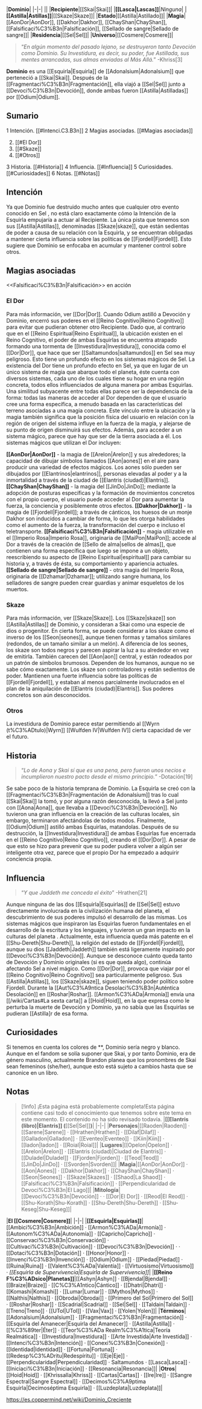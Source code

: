 

|**Dominio**|
|-|-|
||
|**Recipiente**|[[Skai\|Skai]]|
|**[[Lasca\|Lascas]]**|*Ninguna*|
|**[[Astilla\|Astillas]]**|[[Skaze\|Skaze]]|
|**Estado**|[[Astilla\|Astillado]]|
|**Magia**|[[AonDor\|AonDor]], [[Dakhor\|Dakhor]], [[ChayShan\|ChayShan]], [[Falsificaci%C3%B3n\|Falsificación]], [[Sellado de sangre\|Sellado de sangre]]|
|**Residencia**|[[Sel\|Sel]]|
|**Universo**|[[Cosmere\|Cosmere]]|

>“*En algún momento del pasado lejano, se destruyeron tanto Devoción como Dominio. Su Investidura, es decir, su poder, fue Astillada, sus mentes arrancadas, sus almas enviadas al Más Allá.*”
\-Khriss[3]


**Dominio** es una [[Esquirla\|Esquirla]] de [[Adonalsium\|Adonalsium]] que perteneció a [[Skai\|Skai]]. Después de la [[Fragmentaci%C3%B3n\|Fragmentación]], ella viajó a [[Sel\|Sel]] junto a [[Devoci%C3%B3n\|Devoción]], donde ambas fueron [[Astilla\|Astilladas]] por [[Odium\|Odium]].

## Sumario

1 Intención. [[#Intenci.C3.B3n]] 
2 Magias asociadas. [[#Magias asociadas]] 

2. [[#El Dor]] 
2. [[#Skaze]] 
2. [[#Otros]] 


3 Historia. [[#Historia]] 
4 Influencia. [[#Influencia]] 
5 Curiosidades. [[#Curiosidades]] 
6 Notas. [[#Notas]] 


## Intención
Ya que Dominio fue destruido mucho antes que cualquier otro evento conocido en Sel , no está claro exactamente cómo la Intención de la Esquirla empujaría a actuar al Recipiente. La única pista que tenemos son sus [[Astilla\|Astillas]], denominadas [[Skaze\|skaze]], que están sedientas de poder a causa de su relación con la Esquirla, y se encuentran obligadas a mantener cierta influencia sobre las políticas de [[Fjordell\|Fjordell]]. Esto sugiere que Dominio se enfocaba en acumular y mantener control sobre otros.

## Magias asociadas
  <<Falsificaci%C3%B3n\|Falsificación>> en acción
### El Dor
Para más información, ver [[Dor\|Dor]].
Cuando Odium astilló a Devoción y Dominio, encerró sus poderes en el [[Reino Cognitivo\|Reino Cognitivo]] para evitar que pudieran obtener otro Recipiente. Dado que, al contrario que en el [[Reino Espiritual\|Reino Espiritual]], la ubicación existen en el Reino Cognitivo, el poder de ambas Esquirlas se encuentra atrapado formando una tormenta de [[Investidura\|Investidura]], conocida como el [[Dor\|Dor]], que hace que ser [[Saltamundos\|saltamundos]] en Sel sea muy peligroso. Esto tiene un profundo efecto en los sistemas mágicos de Sel.
La existencia del Dor tiene un profundo efecto en Sel, ya que en lugar de un único sistema de magia que abarque todo el planeta, éste cuenta con diversos sistemas, cada uno de los cuales tiene su hogar en una región concreta, todos ellos influenciados de alguna manera por ambas Esquirlas. Una similitud subyacente entre todas ellas parece ser la dependencia de la forma: todas las maneras de acceder al Dor dependen de que el usuario cree una forma específica, a menudo basada en las características del terreno asociadas a una magia concreta.
Este vínculo entre la ubicación y la magia también significa que la posición física del usuario en relación con la región de origen del sistema influye en la fuerza de la magia, y alejarse de su punto de origen disminuirá sus efectos. Además, para acceder a un sistema mágico, parece que hay que ser de la tierra asociada a él.
Los sistemas mágicos que utilizan el Dor incluyen:

**[[AonDor\|AonDor]]** - la magia de [[Arelon\|Arelon]] y sus alrededores; la capacidad de dibujar símbolos llamados [[Aon\|aones]] en el aire para producir una variedad de efectos mágicos. Los aones sólo pueden ser dibujados por [[Elantrinos\|elantrinos]], personas elevadas al poder y a la inmortalidad a través de la ciudad de [[Elantris (ciudad)\|Elantris]].
**[[ChayShan\|ChayShan]]** - la magia del [[JinDo\|JinDo]]; mediante la adopción de posturas específicas y la formación de movimientos concretos con el propio cuerpo, el usuario puede acceder al Dor para aumentar la fuerza, la conciencia y posiblemente otros efectos.
**[[Dakhor\|Dakhor]]** - la magia de [[Fjordell\|Fjordell]]; a través de cánticos, los huesos de un monje Dakhor son inducidos a cambiar de forma, lo que les otorga habilidades como el aumento de la fuerza, la transformación del cuerpo e incluso el teletransporte.
**[[Falsificaci%C3%B3n\|Falsificación]]** - magia utilizable en el [[Imperio Rosa\|Imperio Rosa]], originaria de [[MaiPon\|MaiPon]]; accede al Dor a través de la creación de [[Sello de alma\|sellos de almas]], que contienen una forma específica que luego se impone a un objeto, reescribiendo su aspecto de [[Reino Espiritual\|espiritual]] para cambiar su historia y, a través de ésta, su comportamiento y apariencia actuales.
**[[Sellado de sangre\|Sellado de sangre]]** - otra magia del Imperio Rosa, originaria de [[Dzhamar\|Dzhamar]]; utilizando sangre humana, los selladores de sangre pueden crear guardias y animar esqueletos de los muertos.
### Skaze
Para más información, ver [[Skaze\|Skaze]].
Los [[Skaze\|skaze]] son [[Astilla\|Astillas]] de Dominio, y consideran a Skai como una especie de dios o progenitor. En cierta forma, se puede considerar a los skaze como el inverso de los [[Seon\|seones]], aunque tienen formas y tamaños similares (redondos, de un tamaño similar a un melón). A diferencia de los seones, los skaze son todos negros y parecen aspirar la luz a su alrededor en vez de emitirla. También carecen del [[Aon\|aon]] central, y están rodeados por un patrón de símbolos brumosos. Dependen de los humanos, aunque no se sabe cómo exactamente.
Los skaze son controladores y están sedientos de poder. Mantienen una fuerte influencia sobre las políticas de [[Fjordell\|Fjordell]], y estaban al menos parcialmente involucrados en el plan de la aniquilación de [[Elantris (ciudad)\|Elantris]]. Sus poderes concretos son aún desconocidos.

### Otros
La investidura de Dominio parece estar permitiendo al [[Wyrn (t%C3%ADtulo)\|Wyrn]] [[Wulfden IV\|Wulfden IV]] cierta capacidad de ver el futuro.

## Historia
 
>“*Lo de Aona y Skai sí que es una pena, pero fueron unos necios e incumplieron nuestro pacto desde el mismo principio.*”
\-Dotación[19]


Se sabe poco de la historia temprana de Dominio. La Esquirla se creó con la [[Fragmentaci%C3%B3n\|Fragmentación de Adonalsium]] tras lo cual [[Skai\|Skai]] la tomó, y por alguna razón desconocida, la llevó a Sel junto con [[Aona\|Aona]], que llevaba a [[Devoci%C3%B3n\|Devoción]]. No tuvieron una gran influencia en la creación de las culturas locales, sin embargo, terminaron afectándolas de todos modos. Finalmente, [[Odium\|Odium]] astilló ambas Esquirlas, matandolas.
Después de su destrucción, la [[Investidura\|Investidura]] de ambas Esquirlas fue encerrada en el [[Reino Cognitivo\|Reino Cognitivo]], creando el [[Dor\|Dor]]. A pesar de que esto se hizo para prevenir que su poder pudiera volver a algún ser inteligente otra vez, parece que el propio Dor ha empezado a adquirir conciencia propia.

## Influencia
>“*Y que Jaddeth me conceda el éxito*”
\-Hrathen[21]


Aunque ninguna de las dos [[Esquirla\|Esquirlas]] de [[Sel\|Sel]] estuvo directamente involucrada en la civilización humana del planeta, el descubrimiento de sus poderes impulsó el desarrollo de las mismas. Los sistemas mágicos que inspiraron las Esquirlas fueron fundamentales en el desarrollo de la escritura y los lenguajes, y tuvieron un gran impacto en la culturas del planeta . Actualmente, esta influencia queda más patente en el [[Shu-Dereth\|Shu-Dereth]], la religión del estado de [[Fjordell\|Fjordell]], aunque su dios [[Jaddeth\|Jaddeth]] también está ligeramente inspirado por [[Devoci%C3%B3n\|Devoción]].
Aunque se desconoce cuánto queda tanto de Devoción y Dominio originales (si es que queda algo), continúa afectando Sel a nivel mágico. Como [[Dor\|Dor]], provoca que viajar por el [[Reino Cognitivo\|Reino Cognitivo]] sea particularmente peligroso. Sus [[Astilla\|Astillas]], los [[Skaze\|skaze]], siguen teniendo poder político sobre Fjordell.
Durante la [[Aut%C3%A9ntica Desolaci%C3%B3n\|Auténtica Desolación]] en [[Roshar\|Roshar]]. [[Armon%C3%ADa\|Armonía]] envía una [[/wiki/Cartas#La sexta carta]] a [[Hoid\|Hoid]], en la que expresa como le perturba la muerte de Devoción y Dominio, ya no sabía que las Esquirlas se pudieran [[Astilla]r de esa forma.

## Curiosidades
Si tenemos en cuenta los colores de **, Dominio sería negro y blanco.
Aunque en el fandom se solía suponer que Skai, y por tanto Dominio, era de género masculino, actualmente Brandon planea que los pronombres de Skai sean femeninos (she/her), aunque esto está sujeto a cambios hasta que se canonice en un libro.
## Notas

> [!info] ¡Esta página está probablemente completa!Esta página contiene casi todo el conocimiento que tenemos sobre este tema en este momento.
El contenido no ha sido revisado todavía.
|**[[Elantris (libro)\|Elantris]] (**[[Sel\|Sel]]**)**|
|-|-|
|**Personajes**|[[Raoden\|Raoden]] · [[Sarene\|Sarene]] · [[Hrathen\|Hrathen]] · [[Dilaf\|Dilaf]] · [[Galladon\|Galladon]] · [[Eventeo\|Eventeo]] · [[Kiin\|Kiin]] · [[Iadon\|Iadon]] · [[Roial\|Roial]]|
|**Lugares**|[[Opelon\|Opelon]] · [[Arelon\|Arelon]] · [[Elantris (ciudad)\|Ciudad de Elantris]] · [[Duladel\|Duladel]] · [[Fjorden\|Fjorden]] · [[Teod\|Teod]] · [[JinDo\|JinDo]] · [[Svorden\|Svorden]]|
|**Magia**|[[AonDor\|AonDor]] · [[Aon\|Aones]] · [[Dakhor\|Dakhor]] · [[ChayShan\|ChayShan]] · [[Seon\|Seones]] · [[Skaze\|Skazes]] · [[Shaod\|La Shaod]] · [[Falsificaci%C3%B3n\|Falsificación]] · [[Perpendicularidad de Devoci%C3%B3n\|El Lago]]|
|**Mitología**|[[Devoci%C3%B3n\|Devoción]] ·  · [[Dor\|El Dor]] · [[Reod\|El Reod]] · [[Shu-Korath\|Shu-Korath]] · [[Shu-Dereth\|Shu-Dereth]] · [[Shu-Keseg\|Shu-Keseg]]|

|**El [[Cosmere\|Cosmere]]**|
|-|-|
|**[[Esquirla\|Esquirlas]]**|[[Ambici%C3%B3n\|Ambición]] · [[Armon%C3%ADa\|Armonía]] · [[Autonom%C3%ADa\|Autonomía]] · [[Capricho\|Capricho]] · [[Conservaci%C3%B3n\|Conservación]] · [[Cultivaci%C3%B3n\|Cultivación]] · [[Devoci%C3%B3n\|Devoción]] ·  · [[Dotaci%C3%B3n\|Dotación]] · [[Honor\|Honor]] · [[Invenci%C3%B3n\|Invención]] · [[Odium\|Odium]] · [[Piedad\|Piedad]] · [[Ruina\|Ruina]] · [[Valent%C3%ADa\|Valentía]] · [[Virtuosismo\|Virtuosismo]] · *[[Esquirla de Supervivencia\|Esquirla de Supervivencia]]*|
|**[[Reino F%C3%ADsico\|Planetas]]**|[[Ashyn\|Ashyn]] · [[Bjendal\|Bjendal]] · [[Braize\|Braize]] · [[C%C3%A1ntico\|Cántico]] · [[Dhatri\|Dhatri]] · [[Komashi\|Komashi]] · [[Lumar\|Lumar]] · [[Mythos\|Mythos]] · [[Nalthis\|Nalthis]] · [[Obrodai\|Obrodai]] · [[Primero del Sol\|Primero del Sol]] · [[Roshar\|Roshar]] · [[Scadrial\|Scadrial]] · [[Sel\|Sel]] · [[Taldain\|Taldain]] · [[Treno\|Treno]] · [[UTol\|UTol]] · [[Vax\|Vax]] · [[Yolen\|Yolen]]|
|**Términos**|[[Adonalsium\|Adonalsium]] · [[Fragmentaci%C3%B3n\|Fragmentación]] · [[Esquirla del Amanecer\|Esquirla del Amanecer]] · [[Astilla\|Astilla]] · [[%C3%89ter\|Éter]] · [[Teor%C3%ADa Realm%C3%A1tica\|Teoría Realmática]] · [[Investidura\|Investidura]] · [[Arte Investida\|Arte Investida]] · [[Intenci%C3%B3n\|Intención]] · [[Conexi%C3%B3n\|Conexión]] · [[Identidad\|Identidad]] · [[Fortuna\|Fortuna]] · [[Redesp%C3%ADritu\|Redespíritu]] · [[Eje\|Eje]] · [[Perpendicularidad\|Perpendicularidad]] · Saltamundos · [[Lasca\|Lasca]] · [[Iniciaci%C3%B3n\|Iniciación]] · [[Resonancia\|Resonancia]]|
|**Otros**|[[Hoid\|Hoid]] · [[Khrissalla\|Khriss]] · [[Cartas\|Cartas]] · [[Ire\|Ire]] · [[Sangre Espectral\|Sangre Espectral]] · [[Decimos%C3%A9ptima Esquirla\|Decimoséptima Esquirla]] · [[Luzdeplata\|Luzdeplata]]|



https://es.coppermind.net/wiki/Dominio_Creciente